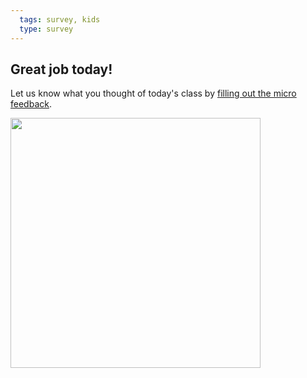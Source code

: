 ```yaml
---
  tags: survey, kids  
  type: survey
---
```


## Great job today!

Let us know what you thought of today's class by [filling out the micro feedback](https://docs.google.com/forms/d/16Ses3NW8GpMg-mpfZZmE3JYKbvMOskYZPp2tr3-DRjM/viewform?usp=send_form).

<img src="https://s3.amazonaws.com/after-school-assets/survey.jpg" width="400">
<br>
<br>
